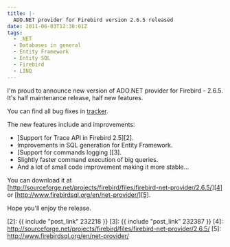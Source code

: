```yaml
---
title: |-
  ADO.NET provider for Firebird version 2.6.5 released
date: 2011-06-03T12:30:01Z
tags:
  - .NET
  - Databases in general
  - Entity Framework
  - Entity SQL
  - Firebird
  - LINQ
---
```

I'm proud to announce new version of ADO.NET provider for Firebird - 2.6.5. It's half maintenance release, half new features.

You can find all bug fixes in [tracker][1].

The new features include and improvements:

* [Support for Trace API in Firebird 2.5][2].
* Improvements in SQL generation for Entity Framework.
* [Support for commands logging ][3].
* Slightly faster command execution of big queries.
* And a lot of small code improvement making it more stable...


You can download it at [http://sourceforge.net/projects/firebird/files/firebird-net-provider/2.6.5/][4] or [http://www.firebirdsql.org/en/net-provider/][5].

Hope you'll enjoy the release.

[1]: http://tracker.firebirdsql.org/secure/IssueNavigator.jspa?reset=true&&pid=10003&fixfor=10400&sorter/field=issuekey&sorter/order=DESC
[2]: {{ include "post_link" 232218 }}
[3]: {{ include "post_link" 232387 }}
[4]: http://sourceforge.net/projects/firebird/files/firebird-net-provider/2.6.5/
[5]: http://www.firebirdsql.org/en/net-provider/
